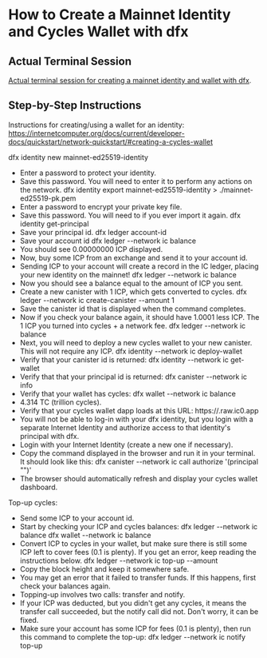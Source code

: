 # How to Create a Mainnet Identity and Cycles Wallet with dfx

## Actual Terminal Session

[Actual terminal session for creating a mainnet identity and wallet with dfx](./terminal-dfx-mainnet-identity.md).

## Step-by-Step Instructions

Instructions for creating/using a wallet for an identity:
https://internetcomputer.org/docs/current/developer-docs/quickstart/network-quickstart/#creating-a-cycles-wallet

dfx identity new mainnet-ed25519-identity

-   Enter a password to protect your identity.
-   Save this password. You will need to enter it to perform any actions on the network.
    dfx identity export mainnet-ed25519-identity > ./mainnet-ed25519-pk.pem
-   Enter a password to encrypt your private key file.
-   Save this password. You will need to if you ever import it again.
    dfx identity get-principal
-   Save your principal id.
    dfx ledger account-id
-   Save your account id
    dfx ledger --network ic balance
-   You should see 0.00000000 ICP displayed.
-   Now, buy some ICP from an exchange and send it to your account id.
-   Sending ICP to your account will create a record in the IC ledger, placing your new identity on the mainnet!
    dfx ledger --network ic balance
-   Now you should see a balance equal to the amount of ICP you sent.
-   Create a new canister with 1 ICP, which gets converted to cycles.
    dfx ledger --network ic create-canister <your-principal-id> --amount 1
-   Save the canister id that is displayed when the command completes.
-   Now if you check your balance again, it should have 1.0001 less ICP. The 1 ICP you turned into cycles + a network fee.
    dfx ledger --network ic balance
-   Next, you will need to deploy a new cycles wallet to your new canister. This will not require any ICP.
    dfx identity --network ic deploy-wallet <your-wallet-canister-id>
-   Verify that your canister id is returned:
    dfx identity --network ic get-wallet
-   Verify that that your principal id is returned:
    dfx canister --network ic info <your-wallet-canister-id>
-   Verify that your wallet has cycles:
    dfx wallet --network ic balance
-   4.314 TC (trillion cycles).
-   Verify that your cycles wallet dapp loads at this URL:
    https://<your-wallet-canister-id>.raw.ic0.app
-   You will not be able to log-in with your dfx identity, but you login with a separate Internet Identity and authorize access to that identity's principal with dfx.
-   Login with your Internet Identity (create a new one if necessary).
-   Copy the command displayed in the browser and run it in your terminal. It should look like this:
    dfx canister --network ic call <your-wallet-canister-id> authorize '(principal "<your-internet-identity-principal-id>")'
-   The browser should automatically refresh and display your cycles wallet dashboard.

Top-up cycles:

-   Send some ICP to your account id.
-   Start by checking your ICP and cycles balances:
    dfx ledger --network ic balance
    dfx wallet --network ic balance
-   Convert ICP to cycles in your wallet, but make sure there is still some ICP left to cover fees (0.1 is plenty). If you get an error, keep reading the instructions below.
    dfx ledger --network ic top-up <your-wallet-canister-id> --amount <icp-amount>
-   Copy the block height and keep it somewhere safe.
-   You may get an error that it failed to transfer funds. If this happens, first check your balances again.
-   Topping-up involves two calls: transfer and notify.
-   If your ICP was deducted, but you didn't get any cycles, it means the transfer call succeeded, but the notify call did not. Don't worry, it can be fixed.
-   Make sure your account has some ICP for fees (0.1 is plenty), then run this command to complete the top-up:
    dfx ledger --network ic notify top-up <block-height> <your-wallet-canister-id>
